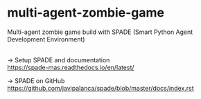 # multi-agent-zombie-game
Multi-agent zombie game build with SPADE (Smart Python Agent Development Environment) <br /><br />

-> Setup SPADE and documentation <br />
https://spade-mas.readthedocs.io/en/latest/

-> SPADE on GitHub <br />
https://github.com/javipalanca/spade/blob/master/docs/index.rst
